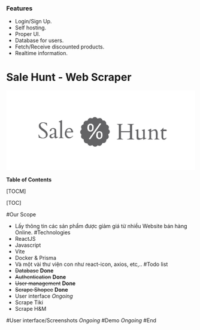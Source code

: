 ### Features
- Login/Sign Up.
- Self hosting.
- Proper UI.
- Database for users.
- Fetch/Receive discounted products.
- Realtime information.
# Sale Hunt - Web Scraper

![](https://raw.githubusercontent.com/NovaFrime/Sale-Hunt/main/readme_1.png?token=GHSAT0AAAAAACHLIOVYK5V3T4B24RQG6DKGZLOLUEQ)

**Table of Contents**

[TOCM]

[TOC]

#Our Scope
- Lấy thông tin các sản phẩm được giảm giá từ nhiều Website bán hàng Online.
#Technologies
- ReactJS
- Javascript
- Vite
- Docker & Prisma
- Và một vài thư viện con như react-icon, axios, etc,..
#Todo list
- ~~Database~~ **Done**
- ~~Authentication~~ **Done**
- ~~User management~~ **Done**
- ~~Scrape Shopee~~ **Done**
- User interface *Ongoing*
- Scrape Tiki
- Scrape H&M

#User interface/Screenshots
*Ongoing*
#Demo
*Ongoing*
#End
